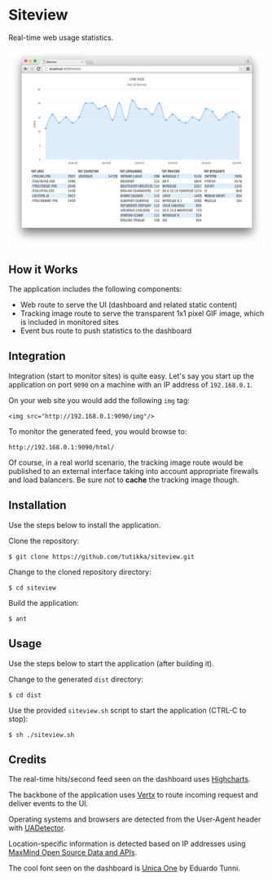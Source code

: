 # Siteview
Real-time web usage statistics.

![ScreenShot](/screenshots/ss-1.png)

## How it Works

The application includes the following components:

* Web route to serve the UI (dashboard and related static content)
* Tracking image route to serve the transparent 1x1 pixel GIF image, which is included in monitored sites
* Event bus route to push statistics to the dashboard

## Integration

Integration (start to monitor sites) is quite easy. Let's say you start up the application on port `9090` on a machine with an IP address of `192.168.0.1`.

On your web site you would add the following `img` tag:

```
<img src="http://192.168.0.1:9090/img"/>
```

To monitor the generated feed, you would browse to:

```
http://192.168.0.1:9090/html/
```

Of course, in a real world scenario, the tracking image route would be published to an external interface taking into account appropriate firewalls and load balancers. Be sure not to **cache** the tracking image though.

## Installation

Use the steps below to install the application.

Clone the repository:

```
$ git clone https://github.com/tutikka/siteview.git
```

Change to the cloned repository directory:

```
$ cd siteview
```

Build the application:

```
$ ant
```

## Usage

Use the steps below to start the application (after building it).

Change to the generated `dist` directory:

```
$ cd dist
```

Use the provided `siteview.sh` script to start the application (CTRL-C to stop):

```
$ sh ./siteview.sh
```

## Credits

The real-time hits/second feed seen on the dashboard uses [Highcharts](http://www.highcharts.com).

The backbone of the application uses [Vertx](http://vertx.io) to route incoming request and deliver events to the UI.

Operating systems and browsers are detected from the User-Agent header with [UADetector](http://uadetector.sourceforge.net).

Location-specific information is detected based on IP addresses using [MaxMind Open Source Data and APIs](https://www.maxmind.com/en/open-source-data-and-api-for-ip-geolocation).

The cool font seen on the dashboard is [Unica One](https://www.google.com/fonts/specimen/Unica+One) by Eduardo Tunni.